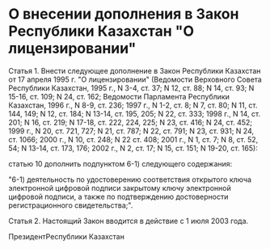 # О внесении дополнения в Закон Республики Казахстан "О лицензировании"

Статья 1. Внести следующее дополнение в Закон Республики Казахстан от 17 апреля 1995 г. "О лицензировании" (Ведомости Верховного Совета Республики Казахстан, 1995 г., N 3-4, ст. 37; N 12, ст. 88; N 14, ст. 93; N 15-16, ст. 109; N 24, ст. 162; Ведомости Парламента Республики Казахстан, 1996 г., N 8-9, ст. 236; 1997 г., N 1-2, ст. 8; N 7, ст. 80; N 11, ст. 144, 149; N 12, ст. 184; N 13-14, ст. 195, 205; N 22, ст. 333; 1998 г., N 14, ст. 201; N 16, ст. 219; N 17-18, ст. 222, 224, 225; N 23, ст. 416; N 24, ст. 452; 1999 г., N 20, ст. 721, 727; N 21, ст. 787; N 22, ст. 791; N 23, ст. 931; N 24, ст. 1066; 2000 г., N 10, ст. 248; N 22 ст. 408; 2001 г., N 1, ст. 7; N 8, ст. 52, 54; N 13-14, ст. 173, 176; 2002 г., N 2, ст. 17; N 15, ст. 151; N 19-20, ст. 165):

статью 10 дополнить подпунктом 6-1) следующего содержания:

"6-1) деятельность по удостоверению соответствия открытого ключа электронной цифровой подписи закрытому ключу электронной цифровой подписи, а также по подтверждению достоверности регистрационного свидетельства;".

Статья 2. Настоящий Закон вводится в действие с 1 июля 2003 года.

ПрезидентРеспублики Казахстан

